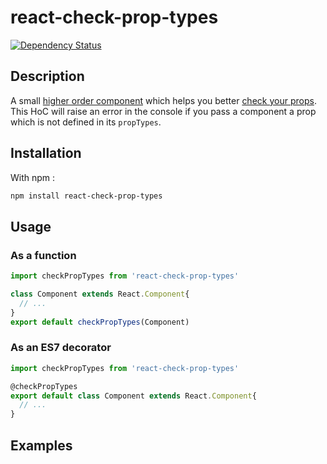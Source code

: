 # react-check-prop-types
[![Dependency Status](https://img.shields.io/david/WaldoJeffers/react-check-prop-types.svg?style=flat-square)](https://david-dm.org/WaldoJeffers/react-check-prop-types)

## Description
A small [higher order component](https://medium.com/@franleplant/react-higher-order-components-in-depth-cf9032ee6c3e#.2q6bfgfp8) which helps you better [check your props](https://facebook.github.io/react/docs/typechecking-with-proptypes.html). This HoC will raise an error in the console if you pass a component a prop which is not defined in its `propTypes`.

## Installation
With npm :
```bash
npm install react-check-prop-types
```

## Usage
### As a function
```js
import checkPropTypes from 'react-check-prop-types'

class Component extends React.Component{
  // ...
}
export default checkPropTypes(Component)
```

### As an ES7 decorator
```js
import checkPropTypes from 'react-check-prop-types'

@checkPropTypes
export default class Component extends React.Component{
  // ...
}
```

## Examples
